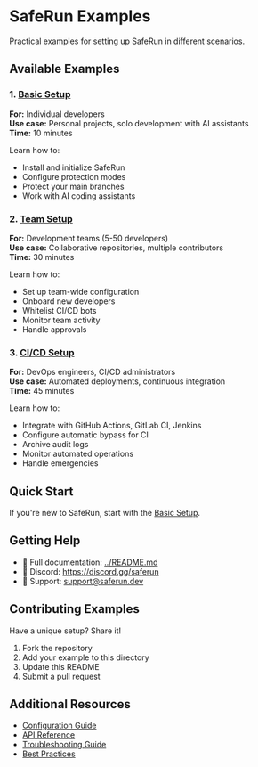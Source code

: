# SafeRun Examples

Practical examples for setting up SafeRun in different scenarios.

## Available Examples

### 1. [Basic Setup](./basic-setup.md)
**For:** Individual developers  
**Use case:** Personal projects, solo development with AI assistants  
**Time:** 10 minutes

Learn how to:
- Install and initialize SafeRun
- Configure protection modes
- Protect your main branches
- Work with AI coding assistants

### 2. [Team Setup](./team-setup.md)
**For:** Development teams (5-50 developers)  
**Use case:** Collaborative repositories, multiple contributors  
**Time:** 30 minutes

Learn how to:
- Set up team-wide configuration
- Onboard new developers
- Whitelist CI/CD bots
- Monitor team activity
- Handle approvals

### 3. [CI/CD Setup](./ci-cd-setup.md)
**For:** DevOps engineers, CI/CD administrators  
**Use case:** Automated deployments, continuous integration  
**Time:** 45 minutes

Learn how to:
- Integrate with GitHub Actions, GitLab CI, Jenkins
- Configure automatic bypass for CI
- Archive audit logs
- Monitor automated operations
- Handle emergencies

## Quick Start

If you're new to SafeRun, start with the [Basic Setup](./basic-setup.md).

## Getting Help

- 📖 Full documentation: [../README.md](../README.md)
- 💬 Discord: https://discord.gg/saferun
- 📧 Support: support@saferun.dev

## Contributing Examples

Have a unique setup? Share it!

1. Fork the repository
2. Add your example to this directory
3. Update this README
4. Submit a pull request

## Additional Resources

- [Configuration Guide](../docs/configuration.md)
- [API Reference](../docs/api.md)
- [Troubleshooting Guide](../docs/troubleshooting.md)
- [Best Practices](../docs/best-practices.md)
